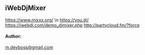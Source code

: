
## iWebDjMixer

https://www.mixxx.org/ \n
https://you.dj/
https://iwebdj.com/demo_djmixer.php
http://partycloud.fm/?force



#### Author:
m.devboss@gmail.com
